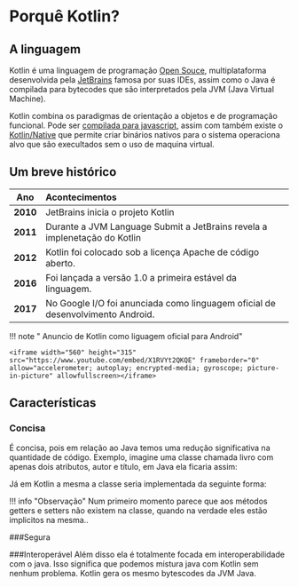 # Porquê Kotlin?

## A linguagem

Kotlin é uma linguagem de programação [Open Souce](https://github.com/JetBrains/kotlin), multiplataforma desenvolvida pela [JetBrains](https://www.jetbrains.com) famosa por suas IDEs, assim como o Java é compilada para bytecodes que são interpretados pela JVM (Java Virtual Machine). 

Kotlin combina os paradigmas de orientação a objetos e de programação funcional. Pode ser 
[compilada para javascript](https://kotlinlang.org/docs/tutorials/javascript/kotlin-to-javascript/kotlin-to-javascript.html), assim com também existe o [Kotlin/Native](https://kotlinlang.org/docs/reference/native-overview.html) que permite criar binários nativos para o sistema operaciona alvo que são execultados sem o uso de maquina virtual.
## Um breve histórico

| Ano      | Acontecimentos                                                                |
| ---------| :-----------------------------------------------------------------------------|
| **2010** | JetBrains inicia o projeto Kotlin                                             |
| **2011** | Durante a JVM Language Submit a JetBrains revela a implenetação do Kotlin     |
| **2012** | Kotlin foi colocado sob a licença Apache de código aberto.                    |
| **2016** | Foi lançada a versão 1.0 a primeira estável da linguagem.                     |
| **2017** | No Google I/O foi anunciada como linguagem oficial de desenvolvimento Android.|

!!! note " Anuncio de Kotlin como liguagem oficial para Android"

    <iframe width="560" height="315" src="https://www.youtube.com/embed/X1RVYt2QKQE" frameborder="0" allow="accelerometer; autoplay; encrypted-media; gyroscope; picture-in-picture" allowfullscreen></iframe>

## Características

### Concisa
É concisa, pois em relação ao Java temos uma redução significativa na quantidade de código.
Exemplo, imagine uma classe chamada livro com apenas dois atributos, autor e título, em Java ela ficaria assim:

<script src="https://gist.github.com/leoallvez/80581e58a4441069c59649d13a939cdc.js"></script>
Já em Kotlin a mesma a classe seria implementada da seguinte forma:
<script src="https://gist.github.com/leoallvez/444da6496884b0f8c511e2424abd20bb.js"></script>


!!! info "Observação"
    Num primeiro momento parece que aos métodos getters e setters não existem na classe, quando na verdade eles estão implicitos na mesma..

<script src="https://gist.github.com/leoallvez/e2573f158dbde4b57688ced61434962b.js"></script>

###Segura

###Interoperável
Além disso ela é totalmente focada em interoperabilidade com o java. Isso significa que podemos mistura java com Kotlin sem nenhum problema.
Kotlin gera os mesmo bytescodes da JVM Java.
